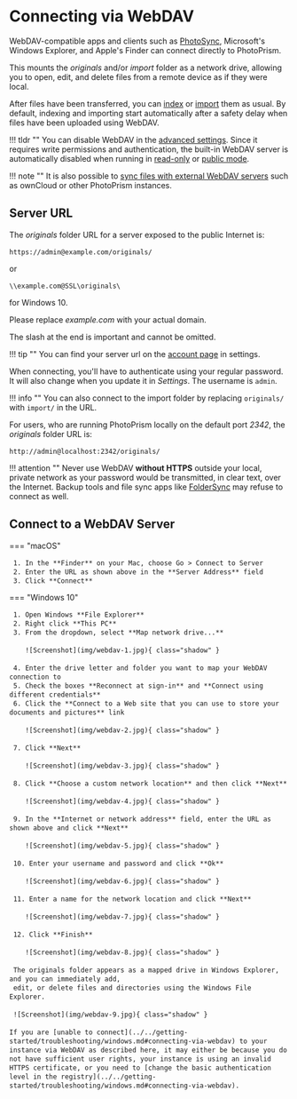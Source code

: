 # Connecting via WebDAV #

WebDAV-compatible apps and clients such as [PhotoSync](mobile-devices.md), Microsoft's Windows Explorer,
and Apple's Finder can connect directly to PhotoPrism.

This mounts the *originals* and/or *import* folder as a network drive, allowing you to open, edit, and delete files from a remote device
as if they were local.

After files have been transferred, you can [index](../library/originals.md) or [import](../library/import.md) them as usual.
By default, indexing and importing start automatically after a safety delay when files have been uploaded using WebDAV.

!!! tldr ""
    You can disable WebDAV in the [advanced settings](../settings/advanced.md). Since it requires write permissions and authentication, the built-in WebDAV server is automatically disabled when running in [read-only](../../getting-started/config-options.md#feature-flags) or [public mode](../../getting-started/config-options.md#authentication).


!!! note ""
    It is also possible to [sync files with external WebDAV servers](../settings/sync.md) such as ownCloud or other PhotoPrism instances.

## Server URL ##

The *originals* folder URL for a server exposed to the public Internet is:

```
https://admin@example.com/originals/
```
 or

```
\\example.com@SSL\originals\
```

for Windows 10.

Please replace *example.com* with your actual domain.

The slash at the end is important and cannot be omitted.

!!! tip ""
    You can find your server url on the [account page](../settings/account.md) in settings.

When connecting, you'll have to authenticate using your regular password.
It will also change when you update it in *Settings*. The username is `admin`.

!!! info ""
    You can also connect to the import folder by replacing `originals/` with `import/` in the URL.

For users, who are running PhotoPrism locally on the default port *2342*, the *originals* folder URL is:

```
http://admin@localhost:2342/originals/
```

!!! attention ""
    Never use WebDAV **without HTTPS** outside your local, private network as your
    password would be transmitted, in clear text, over the Internet. Backup tools and file sync apps 
    like [FolderSync](https://foldersync.io/docs/faq/#https-connection-errors)
    may refuse to connect as well.

## Connect to a WebDAV Server ##

=== "macOS"

     1. In the **Finder** on your Mac, choose Go > Connect to Server
     2. Enter the URL as shown above in the **Server Address** field
     3. Click **Connect**

=== "Windows 10"

     1. Open Windows **File Explorer**
     2. Right click **This PC**
     3. From the dropdown, select **Map network drive...**

        ![Screenshot](img/webdav-1.jpg){ class="shadow" }

     4. Enter the drive letter and folder you want to map your WebDAV connection to
     5. Check the boxes **Reconnect at sign-in** and **Connect using different credentials**
     6. Click the **Connect to a Web site that you can use to store your documents and pictures** link
     
        ![Screenshot](img/webdav-2.jpg){ class="shadow" }
     
     7. Click **Next**
     
        ![Screenshot](img/webdav-3.jpg){ class="shadow" }
     
     8. Click **Choose a custom network location** and then click **Next**
     
        ![Screenshot](img/webdav-4.jpg){ class="shadow" }     
     
     9. In the **Internet or network address** field, enter the URL as shown above and click **Next**
        
        ![Screenshot](img/webdav-5.jpg){ class="shadow" }
     
     10. Enter your username and password and click **Ok**
     
        ![Screenshot](img/webdav-6.jpg){ class="shadow" }
     
     11. Enter a name for the network location and click **Next**
    
        ![Screenshot](img/webdav-7.jpg){ class="shadow" }
    
     12. Click **Finish**
    
        ![Screenshot](img/webdav-8.jpg){ class="shadow" }
    
     The originals folder appears as a mapped drive in Windows Explorer, and you can immediately add,
     edit, or delete files and directories using the Windows File Explorer.
    
     ![Screenshot](img/webdav-9.jpg){ class="shadow" }

    If you are [unable to connect](../../getting-started/troubleshooting/windows.md#connecting-via-webdav) to your instance via WebDAV as described here, it may either be because you do not have sufficient user rights, your instance is using an invalid HTTPS certificate, or you need to [change the basic authentication level in the registry](../../getting-started/troubleshooting/windows.md#connecting-via-webdav).
